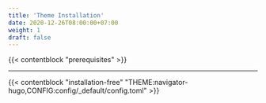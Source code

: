 ```yaml
---
title: 'Theme Installation'
date: 2020-12-26T08:00:00+07:00
weight: 1
draft: false
---
```


{{< contentblock "prerequisites" >}}

---

{{< contentblock "installation-free" "THEME:navigator-hugo,CONFIG:config/_default/config.toml" >}}

